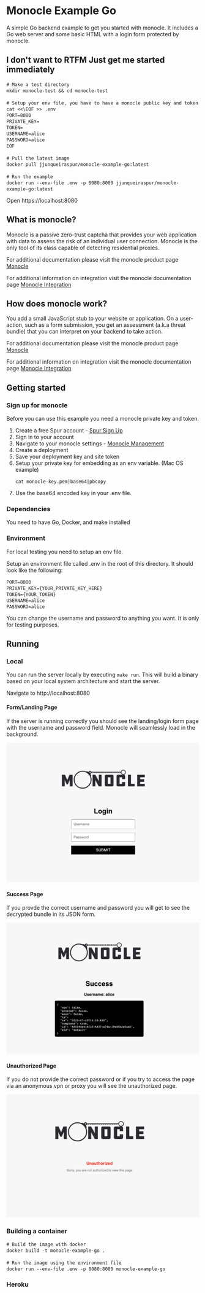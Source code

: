 # Monocle Example Go
A simple Go backend example to get you started with monocle. It includes a Go web server and some basic HTML with a login form protected by monocle.

## I don't want to RTFM Just get me started immediately

```
# Make a test directory
mkdir monocle-test && cd monocle-test

# Setup your env file, you have to have a monocle public key and token
cat <<\EOF >> .env
PORT=8080
PRIVATE_KEY=
TOKEN=
USERNAME=alice
PASSWORD=alice
EOF

# Pull the latest image
docker pull jjunqueiraspur/monocle-example-go:latest

# Run the example
docker run --env-file .env -p 8080:8080 jjunqueiraspur/monocle-example-go:latest
```

Open https://localhost:8080

## What is monocle?
Monocle is a passive zero-trust captcha that provides your web application with data to assess the risk of an individual user connection. Monocle is the only tool of its class capable of detecting residential proxies.

For additional documentation please visit the monocle product page [Monocle](https://spur.us/products/monocle/)

For additional information on integration visit the monocle documentation page [Monocle Integration](https://docs.spur.us/#/monocle?id=monocle)

## How does monocle work?
You add a small JavaScript stub to your website or application. On a user-action, such as a form submission, you get an assessment (a.k.a threat bundle) that you can interpret on your backend to take action.

For additional documentation please visit the monocle product page [Monocle](https://spur.us/products/monocle/)

For additional information on integration visit the monocle documentation page [Monocle Integration](https://docs.spur.us/#/monocle?id=monocle)


## Getting started

### Sign up for monocle
Before you can use this example you need a monocle private key and token.

1. Create a free Spur account - [Spur Sign Up](https://spur.us/app/start/create-account)
2. Sign in to your account
3. Navigate to your monocle settings - [Monocle Management](https://spur.us/app/monocle)
4. Create a deployment
5. Save your deployment key and site token
6. Setup your private key for embedding as an env variable. (Mac OS example)
    ```
    cat monocle-key.pem|base64|pbcopy
    ```
7. Use the base64 encoded key in your .env file.

### Dependencies
You need to have Go, Docker, and make installed

### Environment
For local testing you need to setup an env file.

Setup an environment file called .env in the root of this directory. It should look like the following:
```
PORT=8080
PRIVATE_KEY={YOUR_PRIVATE_KEY_HERE}
TOKEN={YOUR_TOKEN}
USERNAME=alice
PASSWORD=alice
```

You can change the username and password to anything you want. It is only for testing purposes.

## Running
### Local
You can run the server locally by executing `make run`. This will build a binary based on your local system architecture and start the server.

Navigate to http://localhost:8080

#### Form/Landing Page
If the server is running correctly you should see the landing/login form page with the username and password field. Monocle will seamlessly load in the background.

![Form Image](images/form.png)

#### Success Page

If you provde the correct username and password you will get to see the decrypted bundle in its JSON form.

![Success Page Image](images/success.png)

#### Unauthorized Page
If you do not provide the correct password or if you try to access the page via an anonymous vpn or proxy you will see the unauthorized page.

![Unauthorized Page Image](images/unauthorized.png)

### Building a container
```
# Build the image with docker
docker build -t monocle-example-go .

# Run the image using the environment file
docker run --env-file .env -p 8080:8080 monocle-example-go
```

### Heroku
